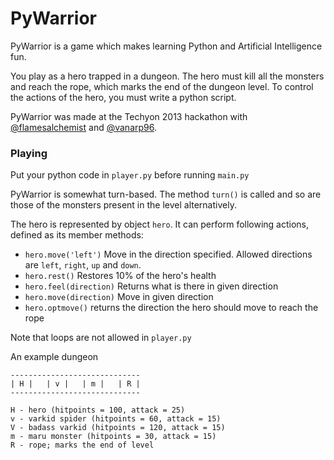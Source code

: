 # PyWarrior
PyWarrior is a game which makes learning Python and Artificial Intelligence fun.

You play as a hero trapped in a dungeon. The hero must kill all the monsters and reach the rope, which marks the end of the dungeon level. To control the actions of the hero, you must write a python script.

PyWarrior was made at the Techyon 2013 hackathon with [@flamesalchemist](http://github.com/sahilc) and [@vanarp96](http://github.com/vanarp96).

### Playing
Put your python code in `player.py` before running `main.py`

PyWarrior is somewhat turn-based. The method `turn()` is called and so are those of the monsters present in the level alternatively. 

The hero is represented by object `hero`. It can perform following actions, defined as its member methods:

* `hero.move('left')` Move in the direction specified. Allowed directions are `left`, `right`, `up` and `down`.
* `hero.rest()` Restores 10% of the hero's health
* `hero.feel(direction)` Returns what is there in given direction
* `hero.move(direction)` Move in given direction
* `hero.optmove()` returns the direction the hero should move to reach the rope

Note that loops are not allowed in `player.py`

An example dungeon

    -----------------------------
    | H |   | v |   | m |   | R | 
    -----------------------------
    
    H - hero (hitpoints = 100, attack = 25)
    v - varkid spider (hitpoints = 60, attack = 15)
    V - badass varkid (hitpoints = 120, attack = 15)
    m - maru monster (hitpoints = 30, attack = 15)
    R - rope; marks the end of level
